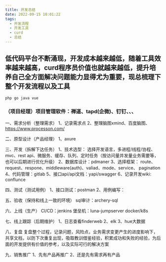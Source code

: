 ```yaml
---
title: 开发总结
date: 2022-09-15 10:01:22
tags:
  - 开发流程
  - 开发工具
  - curd
  - 总结
---
```


低代码平台不断涌现，开发成本越来越低，随着工具效率越来越高，curd程序员价值也就越来越低，提升培养自己全方面解决问题能力显得尤为重要，现总梳理下整个开发流程以及工具
---
    php go java vue 

### （项目经理）项目管理软件：禅道、tapd(企微)、钉钉、、、

一、需求分析（整理需求）
    1、记录需求点
    2、整理脑图xmind、百度脑图、https://www.processon.com/

二、原型设计（产品经理）
    1、axure

三、开发（拆解下达任务）
    1、技术选型：
    选择开发语言，多进程/线程/协程、mvc、rest api、微服务、缓存、队列、定时任务（按访问量并发量业务需要等，也可以后期进行优化升级）
    2、数据库设计：pdmaner
    3、选择框架：
    route、request、respone、middleware(auth)、valiad、mode、service、 pagination
    4、代码管理：gitlab
    5、接口api/api文档：yapi/swagger
    6、记录开发wiki: conflunce

四、测试（测试用例）
    1、接口测试：postman
    2、用例编写：

五、验收（保持和线上一致的环境）
    sql审计：archery-sql

六、上线（生产）
    CI/CD：jenkins
    堡垒机：luna-jumpserver
    docker/k8s	

七、线上跟踪（后期维护）
    1、日志查看finderweb
    2、elk
    3、hue大数据

八、复盘
    复盘整个过程，记录问题，风险点，业务需求变更产生的进度影响下，共享文档，以防下次重复出现，吸取教训借鉴经验，积累成功和失败的经验，为后面的开发提供有价值的参考，以及实际可行的解决方案

九、销售推广
    1、先有产品再推广
    2、还是先有需求再有产品
